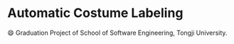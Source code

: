 # Automatic Costume Labeling
😄 Graduation Project of School of Software Engineering, Tongji University.
